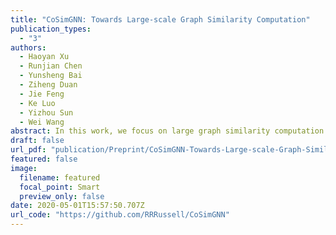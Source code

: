 ```yaml
---
title: "CoSimGNN: Towards Large-scale Graph Similarity Computation"
publication_types:
  - "3"
authors:
  - Haoyan Xu
  - Runjian Chen
  - Yunsheng Bai
  - Ziheng Duan
  - Jie Feng
  - Ke Luo
  - Yizhou Sun
  - Wei Wang
abstract: In this work, we focus on large graph similarity computation problem and propose a novel "embedding-coarsening-matching" learning framework, which outperforms state-of-the-art methods in this task and has significant improvement in time efficiency. Graph similarity computation for metrics such as Graph Edit Distance (GED) is typically NP-hard, and existing heuristics-based algorithms usually achieves a unsatisfactory trade-off between accuracy and efficiency. Recently the development of deep learning techniques provides a promising solution for this problem by a data-driven approach which trains a network to encode graphs to their own feature vectors and computes similarity based on feature vectors. These deep-learning methods can be classified to two categories, embedding models and matching models. Embedding models such as GCN-Mean and GCN-Max, which directly map graphs to respective feature vectors, run faster but the performance is usually poor due to the lack of interactions across graphs. Matching models such as GMN, whose encoding process involves interaction across the two graphs, are more accurate but interaction between whole graphs brings a significant increase in time consumption (at least quadratic time complexity over number of nodes). Inspired by large biological molecular identification where the whole molecular is first mapped to functional groups and then identified based on these functional groups, our "embedding-coarsening-matching" learning framework first embeds and coarsens large graphs to coarsened graphs with denser local topology and then matching mechanism is deployed on the coarsened graphs for the final similarity scores. Detailed experiments have been conducted and the results demonstrate the efficiency and effectiveness of our proposed framework.
draft: false
url_pdf: "publication/Preprint/CoSimGNN-Towards-Large-scale-Graph-Similarity-Computation/2005.07115.pdf"
featured: false
image:
  filename: featured
  focal_point: Smart
  preview_only: false
date: 2020-05-01T15:57:50.707Z
url_code: "https://github.com/RRRussell/CoSimGNN"
---
```

